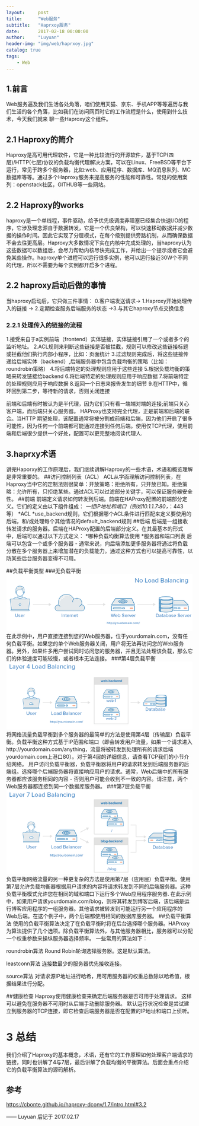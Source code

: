 ```yaml
---
layout:     post
title:      "Web服务"
subtitle:   "Haprxoy服务"
date:       2017-02-18 00:00:00
author:     "Luyuan"
header-img: "img/web/haprxoy.jpg"
catalog: true
tags:
    - Web
---
```



## 1.前言
Web服务遍及我们生活各处角落，咱们使用天猫、京东、手机APP等等遍历与我们生活的各个角落，比如我们在访问网页时它的工作流程是什么，使用到什么技术，今天我们就来
聊一些Haproxy这个组件。

## 2.1 Haproxy的简介
Haproxy是高可用代理软件，它是一种比较流行的开源软件，基于TCP(四层)/HTTP(七层)协议的负载均衡代理解决方案，可以在Linux、FreeBSD等平台下运行，常见于跨多个服务器，比如:web、应用程序、数据库、MQ消息队列、MC数据库等等。通过多个Haproxy服务来提高服务的性能和可靠性。常见的使用案列：openstack社区，GITHUB等一些网站。
## 2.2 Haproxy的works
haproxy是一个单线程，事件驱动，给予优先级调度非阻塞已经集合快速I/O的程序，它涉及理念源自于数据转发，它是一个优良架构，可以快速移动数据并减少数据的操作时间。因此它实现了分层模式，在每个级别提供旁路机制，从而确保数据不会去往更高层。Haproxy大多数情况下实在内核中完成处理的，当haproxy认为这些数据可以数组后，会尽力帮助内核尽快完成工作，并给出一个提示或者它会避免某些操作。haproxy单个进程可以运行很多实例，他可以运行接近30W个不同的代理，所以不需要为每个实例都开启多个进程。

## 2.2 haproxy启动后做的事情
当haproxy启动后，它只做三件事情：
0.客户端发送请求-> 1.Haproxy开始处理传入的链接 -> 2.定期检查服务后端服务的状态 ->3.与其它haproxy节点交换信息

### 2.2.1 处理传入的链接的流程
1.接受来自于a实例前端（frontend）实体链接，实体链接引用了一个或者多个的监听地址。
2.ACL规则来判断这些链接是否被拦截，规则可以修改这些链接标题或拦截他们执行内部小程序，比如：页面统计
3.过滤规则完成后，将这些链接传递给后端实体（backend）,后端服务器中包含负载均衡的策略（比如：roundrobin策略）
4.将后端特定的处理规则应用于这些连接
5.根据负载均衡的策略来转发链接给backend
6.将后端特定的处理规则应用于响应数据
7.将前端特定的处理规则应用于响应数据
8.返回一个日志来报告发生的细节
9.在HTTP中，循环回到第二步，等待新的请求，否则关闭连接

前端和后端有时被认为是半代理，因为它们只有看一端端对端的连接;前端只关心客户端，而后端只关心服务器。 HAProxy也支持完全代理，正是前端和后端的联合。当HTTP
期望处理，该配置通常将被分割成前端和后端，因为他们开启了很多可能性，因为任何一个前端都可能通过连接到任何后端。使用仅TCP代理，使用前端和后端很少提供一个好处，配置可以更完整地阅读代理人.

## 3.haprxy术语
讲完Haporxy的工作原理后，我们继续讲解Haproxy的一些术语，术语和概览理解是非常重要的。
##访问控制列表（ACL）
ACL从字面理解访问控制列表，在Haproxy当中它的定制法则很简单：开放策略：拒绝所有，只开放已知。拒绝策略：允许所有，只拒绝某些。通过ACL可以过滤部分关键字，可以保证服务器安全性。
##前端
前端定义请求如何转发到后端。前端在HAProxy配置的前端部分定义。它们的定义由以下组件组成：
*一组IP地址和端口（例如10.1.1.7:80，*：443等）
*ACL
*use_backend规则，它们根据哪个ACL条件进行匹配来定义要使用的后端，和/或处理每个其他情况的default_backend规则
##后端
后端是一组接收转发请求的服务器。后端在HAProxy配置的后端部分定义。在其最基本的形式中，后端可以通过以下方式定义：
*哪种负载均衡算法使用
*服务器和端口列表
后端可以包含一个或多个服务器 - 通常来说，向后端添加更多服务器将通过将负载分散在多个服务器上来增加潜在的负载能力。通过这种方式也可以提高可靠性，以防某些后台服务器变得不可用。

##负载平衡类型
###无负载平衡
![1](/img/web/web_server.png)
在此示例中，用户直接连接到您的Web服务器，位于yourdomain.com，没有任何负载平衡。如果您的单个Web服务器关闭，用户将无法再访问您的Web服务器。另外，如果许多用户尝试同时访问您的服务器，并且无法处理该负载，那么它们的体验速度可能较慢，或者根本无法连接。
###第4层负载平衡
![2](/img/web/layer_4_load_balancing.png)
将网络流量负载平衡到多个服务器的最简单的方法是使用第4层（传输层）负载平衡。负载平衡这种方式基于IP范围和端口（即会转发用户流量，如果一个请求进入http://yourdomain.com/anything，流量将被转发到处理所有的请求后端yourdomain.com上港口80）。对于第4层的详细信息，请查看TCP我们的小节介绍网络。
用户访问负载平衡器，负载平衡器将用户的请求转发到后端服务器的后端组。选择哪个后端服务器将直接响应用户的请求。通常，Web后端中的所有服务器都应该服务相同的内容 - 否则用户可能会收到不一致的内容。请注意，两个Web服务器都连接到同一个数据库服务器。
###第7层负载平衡
![3](/img/web/layer_7_load_balancing.png)
负载平衡网络流量的另一种更复杂的方法是使用第7层（应用层）负载平衡。使用第7层允许负载均衡器根据用户请求的内容将请求转发到不同的后端服务器。这种负载平衡模式允许您在相同的域和端口下运行多个Web应用程序服务器.
在此示例中，如果用户请求yourdomain.com/blog，则将其转发到博客后端，该后端是运行博客应用程序的一组服务器。其他请求被转发到可能运行另一个应用程序的Web后端。在这个例子中，两个后端都使用相同的数据库服务器。
##负载平衡算法
使用的负载平衡算法决定了在负载平衡时将在后台选择哪个服务器。HAProxy为算法提供了几个选项。除负载平衡算法外，与其他服务器相比，服务器可以分配一个权重参数来操纵服务器选择频率。
一些常用的算法如下：

roundrobin算法
Round Robin轮询选择服务器。这是默认算法。

leastconn算法
连接数最少的服务器优先接收连接。

source算法
对请求源IP地址进行哈希，用可用服务器的权重总数除以哈希值，根据结果进行分配。

##健康检查
Haproxy使用健康检查来确定后端服务器是否可用于处理请求。 这样可以避免在服务器不可用时从后端手动删除服务器。 默认运行状况检查是尝试建立到服务器的TCP连接，即它检查后端服务器是否在配置的IP地址和端口上侦听。

# 3 总结
我们介绍了Haproxy的基本概念，术语，还有它的工作原理如何处理客户端请求的链接，同时也讲解了4与7层，最后讲解了负载均衡的平衡算法。后面会重点介绍它的负载平衡算法的源码解析。

## 参考
https://cbonte.github.io/haproxy-dconv/1.7/intro.html#3.2


—— Luyuan 后记于 2017.02.17
